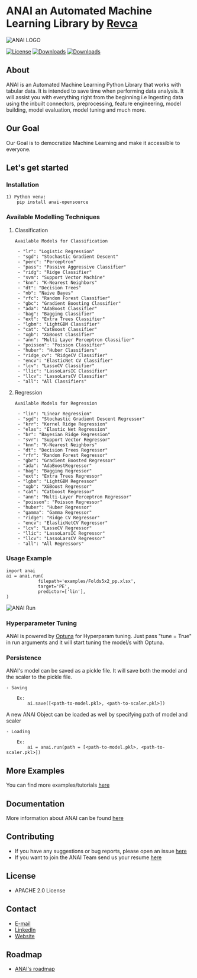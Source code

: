 # ANAI an Automated Machine Learning Library by [Revca](https://revca.io/)

![ANAI LOGO](https://revca-assets.s3.ap-south-1.amazonaws.com/Github+Banner-min+(1).png)

[![License](https://img.shields.io/badge/License-Apache%202.0-blue.svg)](https://www.apache.org/licenses/LICENSE-2.0)
[![Downloads](https://static.pepy.tech/personalized-badge/lucifer-ml?period=total&units=international_system&left_color=black&right_color=green&left_text=Total%20Downloads)](https://pepy.tech/project/lucifer-ml)
[![Downloads](https://static.pepy.tech/personalized-badge/lucifer-ml?period=month&units=international_system&left_color=black&right_color=green&left_text=Downloads%20per%20Month)](https://pepy.tech/project/lucifer-ml)

## About

ANAI is an Automated Machine Learning Python Library that works with tabular data. It is intended to save time when performing data analysis. It will assist you with everything right from the beginning i.e Ingesting data using the inbuilt connectors, preprocessing, feature engineering, model building, model evaluation, model tuning and much more.

## Our Goal

Our Goal is to democratize Machine Learning and make it accessible to everyone.

## Let's get started

### Installation

    1) Python venv:
        pip install anai-opensource

### Available Modelling Techniques

1) Classification

       Available Models for Classification

        - "lr": "Logistic Regression"
        - "sgd": "Stochastic Gradient Descent"
        - "perc": "Perceptron"
        - "pass": "Passive Aggressive Classifier"
        - "ridg": "Ridge Classifier"
        - "svm": "Support Vector Machine"
        - "knn": "K-Nearest Neighbors"
        - "dt": "Decision Trees"
        - "nb": "Naive Bayes"
        - "rfc": "Random Forest Classifier"
        - "gbc": "Gradient Boosting Classifier"
        - "ada": "AdaBoost Classifier"
        - "bag": "Bagging Classifier"
        - "ext": "Extra Trees Classifier"
        - "lgbm": "LightGBM Classifier"
        - "cat": "CatBoost Classifier"
        - "xgb": "XGBoost Classifier"
        - "ann": "Multi Layer Perceptron Classifier"
        - "poisson": "Poisson Classifier"
        - "huber": "Huber Classifiers"
        - "ridge_cv": "RidgeCV Classifier"
        - "encv": "ElasticNet CV Classifier"
        - "lcv": "LassoCV Classifier"
        - "llic": "LassoLarsIC Classifier"
        - "llcv": "LassoLarsCV Classifier"
        - "all": "All Classifiers"

2) Regression

       Available Models for Regression

        - "lin": "Linear Regression"
        - "sgd": "Stochastic Gradient Descent Regressor"
        - "krr": "Kernel Ridge Regression"
        - "elas": "Elastic Net Regression"
        - "br": "Bayesian Ridge Regression"
        - "svr": "Support Vector Regressor"
        - "knn": "K-Nearest Neighbors"
        - "dt": "Decision Trees Regressor"
        - "rfr": "Random Forest Regressor"
        - "gbr": "Gradient Boosted Regressor"
        - "ada": "AdaBoostRegressor"
        - "bag": "Bagging Regressor"
        - "ext": "Extra Trees Regressor"
        - "lgbm": "LightGBM Regressor"
        - "xgb": "XGBoost Regressor"
        - "cat": "Catboost Regressor"
        - "ann": "Multi-Layer Perceptron Regressor"
        - "poisson": "Poisson Regressor"
        - "huber": "Huber Regressor"
        - "gamma": "Gamma Regressor"
        - "ridge": "Ridge CV Regressor"
        - "encv": "ElasticNetCV Regressor"
        - "lcv": "LassoCV Regressor"
        - "llic": "LassoLarsIC Regressor"
        - "llcv": "LassoLarsCV Regressor"
        - "all": "All Regressors"

### Usage Example

    import anai
    ai = anai.run(
                filepath='examples/Folds5x2_pp.xlsx', 
                target='PE',
                predictor=['lin'],
    )

![ANAI Run](https://revca-assets.s3.ap-south-1.amazonaws.com/anai_run_example.png)

### Hyperparameter Tuning

ANAI is powered by [Optuna](https://github.com/optuna/optuna) for Hyperparam tuning. Just pass "tune = True" in run arguments and it will start tuning the model/s with Optuna.

### Persistence

ANAI's model can be saved as a pickle file. It will save both the model and the scaler to the pickle file.

    - Saving

        Ex: 
            ai.save([<path-to-model.pkl>, <path-to-scaler.pkl>])

A new ANAI Object can be loaded as well by specifying path of model and scaler

    - Loading

        Ex: 
            ai = anai.run(path = [<path-to-model.pkl>, <path-to-scaler.pkl>])

## More Examples

You can find more examples/tutorials [here](https://github.com/Revca-ANAI/ANAI/examples)

## Documentation

More information about ANAI can be found [here](https://github.com/Revca-ANAI/ANAI/tree/main/docs)

## Contributing

- If you have any suggestions or bug reports, please open an issue [here](https://github.com/Revca-ANAI/ANAI/issues)
- If you want to join the ANAI Team send us your resume [here](mailto:careers@revca.io)

## License

- APACHE 2.0 License

## Contact

- [E-mail](mailto:info@anai.io)
- [LinkedIn](https://www.linkedin.com/company/revca-io/)
- [Website](https://www.anai.io/)

## Roadmap

- [ANAI's roadmap](https://anai.io/)


